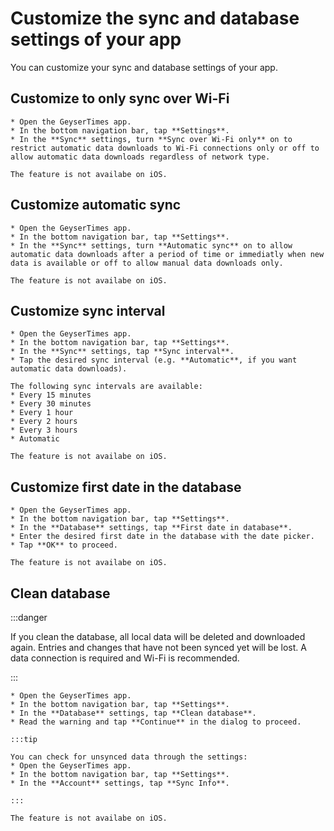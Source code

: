 # Customize the sync and database settings of your app

You can customize your sync and database settings of your app. 

## Customize to only sync over Wi-Fi

<Tabs groupId="os">
  <TabItem value="android" label="Android">

    * Open the GeyserTimes app.
    * In the bottom navigation bar, tap **Settings**. 
    * In the **Sync** settings, turn **Sync over Wi-Fi only** on to restrict automatic data downloads to Wi-Fi connections only or off to allow automatic data downloads regardless of network type.

  </TabItem>
  <TabItem value="iOS" label="iOS">

    The feature is not availabe on iOS. 

  </TabItem>
</Tabs>

## Customize automatic sync

<Tabs groupId="os">
  <TabItem value="android" label="Android">

    * Open the GeyserTimes app.
    * In the bottom navigation bar, tap **Settings**. 
    * In the **Sync** settings, turn **Automatic sync** on to allow automatic data downloads after a period of time or immediatly when new data is available or off to allow manual data downloads only.

  </TabItem>
  <TabItem value="iOS" label="iOS">

    The feature is not availabe on iOS. 

  </TabItem>
</Tabs>

## Customize sync interval

<Tabs groupId="os">
  <TabItem value="android" label="Android">

    * Open the GeyserTimes app.
    * In the bottom navigation bar, tap **Settings**. 
    * In the **Sync** settings, tap **Sync interval**.
    * Tap the desired sync interval (e.g. **Automatic**, if you want automatic data downloads).

    The following sync intervals are available:
    * Every 15 minutes
    * Every 30 minutes
    * Every 1 hour
    * Every 2 hours
    * Every 3 hours
    * Automatic

  </TabItem>
  <TabItem value="iOS" label="iOS">

    The feature is not availabe on iOS. 

  </TabItem>
</Tabs>

## Customize first date in the database

<Tabs groupId="os">
  <TabItem value="android" label="Android">

    * Open the GeyserTimes app.
    * In the bottom navigation bar, tap **Settings**. 
    * In the **Database** settings, tap **First date in database**.
    * Enter the desired first date in the database with the date picker. 
    * Tap **OK** to proceed.

  </TabItem>
  <TabItem value="iOS" label="iOS">

    The feature is not availabe on iOS. 

  </TabItem>
</Tabs>

## Clean database

:::danger

If you clean the database, all local data will be deleted and downloaded again. Entries and changes that have not been synced yet will be lost. A data connection is required and Wi-Fi is recommended.  

:::


<Tabs groupId="os">
  <TabItem value="android" label="Android">

    * Open the GeyserTimes app.
    * In the bottom navigation bar, tap **Settings**. 
    * In the **Database** settings, tap **Clean database**.
    * Read the warning and tap **Continue** in the dialog to proceed.

    :::tip

    You can check for unsynced data through the settings:
    * Open the GeyserTimes app.
    * In the bottom navigation bar, tap **Settings**. 
    * In the **Account** settings, tap **Sync Info**.

    :::

  </TabItem>
  <TabItem value="iOS" label="iOS">

    The feature is not availabe on iOS. 

  </TabItem>
</Tabs>
